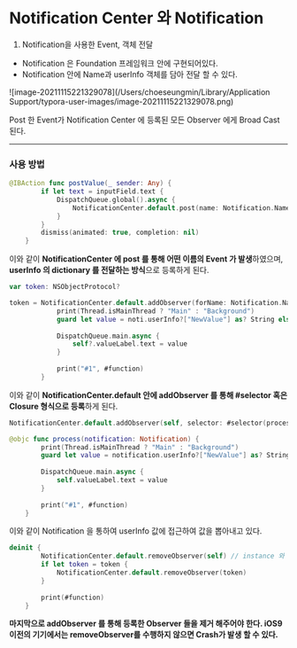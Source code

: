# Notification Center 와 Notification



1. Notification을 사용한 Event, 객체 전달

- Notification 은 Foundation 프레임워크 안에 구현되어있다. 
- Notification 안에 Name과 userInfo 객체를 담아 전달 할 수 있다. 



![image-20211115221329078](/Users/choeseungmin/Library/Application Support/typora-user-images/image-20211115221329078.png)



Post 한 Event가 Notification Center 에 등록된 모든 Observer 에게 Broad Cast 된다. 



-----



### 사용 방법



```swift
@IBAction func postValue(_ sender: Any) {
        if let text = inputField.text {
            DispatchQueue.global().async {
                NotificationCenter.default.post(name: Notification.Name("postCompose"), object: nil, userInfo: ["NewValue": text])
            }
        }
        dismiss(animated: true, completion: nil)
    }
```



이와 같이 **NotificationCenter 에 post 를 통해 어떤 이름의 Event 가 발생**하였으며, **userInfo 의 dictionary 를 전달하는 방식**으로 등록하게 된다. 



 ```swift
 var token: NSObjectProtocol?
 
 token = NotificationCenter.default.addObserver(forName: Notification.Name("postCompose"), object: nil, queue: OperationQueue.main) { [weak self] noti in
             print(Thread.isMainThread ? "Main" : "Background")
             guard let value = noti.userInfo?["NewValue"] as? String else{ return }
             
             DispatchQueue.main.async {
                 self?.valueLabel.text = value
             }
             
             print("#1", #function)
         }
 ```



이와 같이 **NotificationCenter.default 안에 addObserver 를 통해 #selector 혹은 Closure 형식으로 등록**하게 된다. 

```swift
NotificationCenter.default.addObserver(self, selector: #selector(process), name: Notification.Name("postCompose"), object: nil)

@objc func process(notification: Notification) {
        print(Thread.isMainThread ? "Main" : "Background")
        guard let value = notification.userInfo?["NewValue"] as? String else{ return }
        
        DispatchQueue.main.async {
            self.valueLabel.text = value
        }
        
        print("#1", #function)
    }

```

이와 같이 Notification 을 통하여 userInfo 값에 접근하여 값을 뽑아내고 있다. 



```swift
deinit {
        NotificationCenter.default.removeObserver(self) // instance 와 연결된 모든 Observer 를 해지한다.
        if let token = token {
            NotificationCenter.default.removeObserver(token)
        }
        
        print(#function)
    }
```

**마지막으로 addObserver 를 통해 등록한 Observer 들을 제거 해주어야 한다.  iOS9 이전의 기기에서는 removeObserver를 수행하지 않으면 Crash가 발생 할 수 있다.** 













